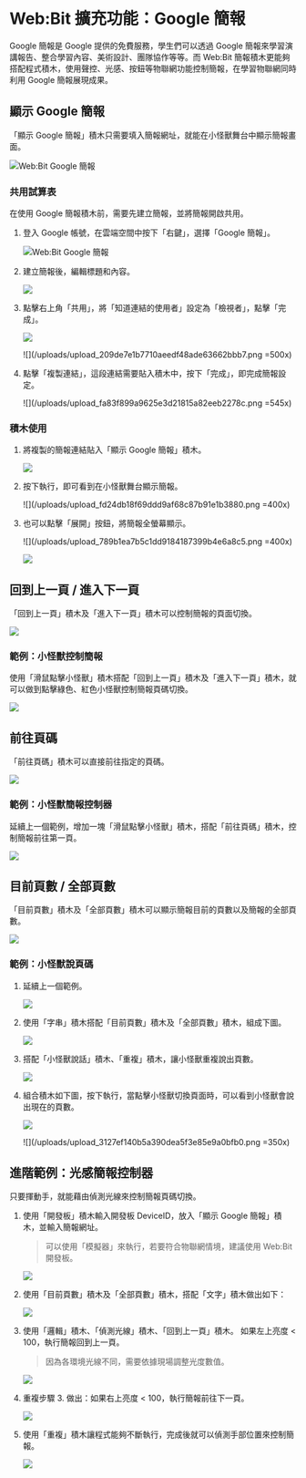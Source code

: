# Web:Bit 擴充功能：Google 簡報

Google 簡報是 Google 提供的免費服務，學生們可以透過 Google 簡報來學習演講報告、整合學習內容、美術設計、團隊協作等等。而 Web:Bit 簡報積木更能夠搭配程式積木，使用聲控、光感、按鈕等物聯網功能控制簡報，在學習物聯網同時利用 Google 簡報展現成果。

## 顯示 Google 簡報

「顯示 Google 簡報」積木只需要填入簡報網址，就能在小怪獸舞台中顯示簡報畫面。

![Web:Bit Google 簡報](../../../../media/zh-tw/education/extension/google-spreadsheet-01.jpg)

### 共用試算表

在使用 Google 簡報積木前，需要先建立簡報，並將簡報開啟共用。

1. 登入 Google 帳號，在雲端空間中按下「右鍵」，選擇「Google 簡報」。

    ![Web:Bit Google 簡報](../../../../media/zh-tw/education/extension/google-spreadsheet-0.jpg)

2. 建立簡報後，編輯標題和內容。

    ![](/uploads/upload_7ca09b3a622c5d0d52acba8534b95dcb.png)

3. 點擊右上角「共用」，將「知道連結的使用者」設定為「檢視者」，點擊「完成」。

    ![](/uploads/upload_8fa542ea82d3bb1f1df3403830c72147.png)

    ![](/uploads/upload_209de7e1b7710aeedf48ade63662bbb7.png =500x)

4. 點擊「複製連結」，這段連結需要貼入積木中，按下「完成」，即完成簡報設定。

    ![](/uploads/upload_fa83f899a9625e3d21815a82eeb2278c.png =545x)

### 積木使用

1. 將複製的簡報連結貼入「顯示 Google 簡報」積木。

    ![](/uploads/upload_632810481b7e238e26340d3e6302456b.png)

2. 按下執行，即可看到在小怪獸舞台顯示簡報。

    ![](/uploads/upload_fd24db18f69ddd9af68c87b91e1b3880.png =400x)

3. 也可以點擊「展開」按鈕，將簡報全螢幕顯示。

    ![](/uploads/upload_789b1ea7b5c1dd9184187399b4e6a8c5.png =400x)

    ![](/uploads/upload_f040732266209c4031e4963aef59290a.png)

## 回到上一頁 / 進入下一頁

「回到上一頁」積木及「進入下一頁」積木可以控制簡報的頁面切換。

![](/uploads/upload_e2c01ab23cdc492d688a8927e7e8f2a8.png)

### 範例：小怪獸控制簡報

<!-- https://testwbit.webduino.tw/blockly/#rybb16bpDnmyk -->

使用「滑鼠點擊小怪獸」積木搭配「回到上一頁」積木及「進入下一頁」積木，就可以做到點擊綠色、紅色小怪獸控制簡報頁碼切換。

![](/uploads/upload_152a9c40413ca62b6929701f7e3e18f2.png)

## 前往頁碼

「前往頁碼」積木可以直接前往指定的頁碼。

![](/uploads/upload_f4fb95738d8f9ba0d0c58e21f4793f99.png)

### 範例：小怪獸簡報控制器

<!-- https://testwbit.webduino.tw/blockly/#03lYm9mYZ1Nyv -->

延續上一個範例，增加一塊「滑鼠點擊小怪獸」積木，搭配「前往頁碼」積木，控制簡報前往第一頁。

![](/uploads/upload_e8bbd899b2e1656212f992d43b5fa6bf.png)

## 目前頁數 / 全部頁數

「目前頁數」積木及「全部頁數」積木可以顯示簡報目前的頁數以及簡報的全部頁數。

![](/uploads/upload_6a55e465d9e6aaf136f5f2f59ad9dc96.png)

### 範例：小怪獸說頁碼

<!-- https://testwbit.webduino.tw/blockly/#jqwKOY8YDNxqO -->

1. 延續上一個範例。

    ![](/uploads/upload_e8bbd899b2e1656212f992d43b5fa6bf.png)

2. 使用「字串」積木搭配「目前頁數」積木及「全部頁數」積木，組成下圖。

    ![](/uploads/upload_c7875ed1899853ff742a8eabca2fba4e.png)

3. 搭配「小怪獸說話」積木、「重複」積木，讓小怪獸重複說出頁數。

    ![](/uploads/upload_16b66898031d5ed3e1a8be5942dd3a87.png)

4. 組合積木如下圖，按下執行，當點擊小怪獸切換頁面時，可以看到小怪獸會說出現在的頁數。

   ![](/uploads/upload_cb72034a5d0964b8922949efe831d694.png)

    ![](/uploads/upload_3127ef140b5a390dea5f3e85e9a0bfb0.png =350x)

## 進階範例：光感簡報控制器

只要揮動手，就能藉由偵測光線來控制簡報頁碼切換。

1. 使用「開發板」積木輸入開發板 DeviceID，放入「顯示 Google 簡報」積木，並輸入簡報網址。

    > 可以使用「模擬器」來執行，若要符合物聯網情境，建議使用 Web:Bit 開發板。

    ![](/uploads/upload_bf420963f061f1f267b497e9d006bb88.png)

2. 使用「目前頁數」積木及「全部頁數」積木，搭配「文字」積木做出如下：

    ![](/uploads/upload_da551ce236b1528a494995c60c9e1f90.png)

3. 使用「邏輯」積木、「偵測光線」積木、「回到上一頁」積木。
如果左上亮度 < 100，執行簡報回到上一頁。

    > 因為各環境光線不同，需要依據現場調整光度數值。

   ![](/uploads/upload_57c5e5eeb5807443c4df59347394a801.png)

4. 重複步驟 3. 做出：如果右上亮度 < 100，執行簡報前往下一頁。

    ![](/uploads/upload_235d93e9a5485b1f1289c977b7564e9a.png)

5. 使用「重複」積木讓程式能夠不斷執行，完成後就可以偵測手部位置來控制簡報。

    ![](/uploads/upload_37152acda2ed4dfbec0107d8ac9e65a3.png)
